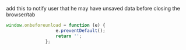 add this to notify user that he may have unsaved data before closing the browser/tab

 ```javascript 
 window.onbeforeunload = function (e) {
                    e.preventDefault();
                    return '';
                };
  ```
